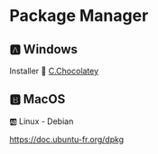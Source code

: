 # Package Manager


## :a: Windows

Installer :chocolate_bar: [C.Chocolatey](C.Chocolatey)

## :b: MacOS



:ab: Linux - Debian

https://doc.ubuntu-fr.org/dpkg
